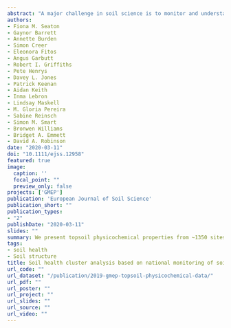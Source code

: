 ```yaml
---
abstract: "A major challenge in soil science is to monitor and understand the state and change of soils at a national scale, to inform decision making and policy. To address this, there is a need to identify key parameters for soil health and function, and determine how they relate to other parameters, including traditional soil surveys. Here we present a national-scale dataset of topsoil sampled as part of a wider agri-environment monitoring scheme in Wales, UK. Over 1,350 topsoils (0–15 cm) were sampled across a very wide range of habitats and a range of physical, chemical and biological soil quality indicators measured. We show consistent differences in soil physicochemical properties across habitat types, with carbon decreasing and pH increasing across the habitat productivity gradient from bogs through woodlands and grasslands to arable systems. The soils within our dataset are largely within the limits identified as important for supporting habitat function, with the exception of excessive phosphate levels in mesotrophic grassland. Cluster detection methods identified four soil functional classes based on measured topsoil properties, which were more related to habitat type than the genesis-based soil classification from soil maps. These soil functional classes can be interpreted as phenoforms within the soil genoforms found by traditional soil classification. This shows the importance of land-use management in determining the soil health and functional capacity of soils. Our work provides an account of the current state of soil health in Wales, its relationship to soil function and a baseline for future monitoring to track changes against agri-environment and other policy targets."
authors:
- Fiona M. Seaton
- Gaynor Barrett
- Annette Burden
- Simon Creer
- Eleonora Fitos
- Angus Garbutt
- Robert I. Griffiths
- Pete Henrys
- Davey L. Jones
- Patrick Keenan
- Aidan Keith
- Inma Lebron
- Lindsay Maskell
- M. Gloria Pereira
- Sabine Reinsch
- Simon M. Smart
- Bronwen Williams
- Bridget A. Emmett
- David A. Robinson
date: "2020-03-11"
doi: "10.1111/ejss.12958"
featured: true
image:
  caption: ''
  focal_point: ""
  preview_only: false
projects: ['GMEP']
publication: 'European Journal of Soil Science'
publication_short: ""
publication_types:
- "2"
publishDate: "2020-03-11"
slides: ""
summary: We present topsoil physicochemical properties from ~1350 sites across Wales and identify soil health classes.
tags:
- soil health
- Soil structure
title: Soil health cluster analysis based on national monitoring of soil indicators
url_code: ""
url_dataset: "/publication/2019-gmep-topsoil-physicochemical-data/"
url_pdf: ""
url_poster: ""
url_project: ""
url_slides: ""
url_source: ""
url_video: ""
---
```




